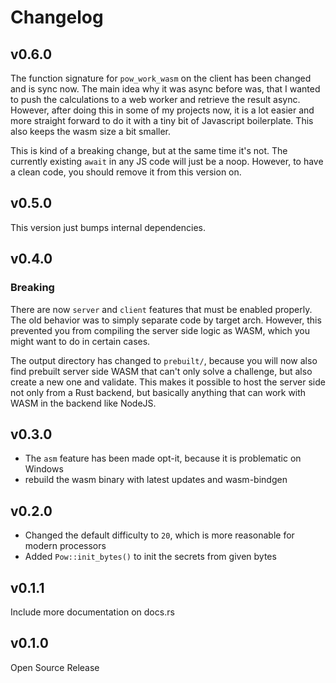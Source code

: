 # Changelog

## v0.6.0

The function signature for `pow_work_wasm` on the client has been changed and is sync now.
The main idea why it was async before was, that I wanted to push the calculations to a web worker and retrieve the
result async. However, after doing this in some of my projects now, it is a lot easier and more straight forward to do
it with a tiny bit of Javascript boilerplate. This also keeps the wasm size a bit smaller.

This is kind of a breaking change, but at the same time it's not. The currently existing `await` in any JS code will
just be a noop. However, to have a clean code, you should remove it from this version on.

## v0.5.0

This version just bumps internal dependencies.

## v0.4.0

### Breaking

There are now `server` and `client` features that must be enabled properly.  
The old behavior was to simply separate code by target arch. However, this prevented you from compiling the server
side logic as WASM, which you might want to do in certain cases.

The output directory has changed to `prebuilt/`, because you will now also find prebuilt server side WASM that
can't only solve a challenge, but also create a new one and validate. This makes it possible to host the server
side not only from a Rust backend, but basically anything that can work with WASM in the backend like NodeJS.

## v0.3.0

- The `asm` feature has been made opt-it, because it is problematic on Windows
- rebuild the wasm binary with latest updates and wasm-bindgen

## v0.2.0

- Changed the default difficulty to `20`, which is more reasonable for modern processors
- Added `Pow::init_bytes()` to init the secrets from given bytes

## v0.1.1

Include more documentation on docs.rs

## v0.1.0

Open Source Release
